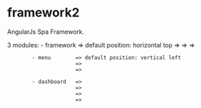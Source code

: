 # framework2

AngularJs Spa Framework.

3 modules:  - framework   => default position: horizontal top 
                          => 
                          =>
                          =>

            - menu        => default position: vertical left
                          =>
                          =>
                          
            - dashboard   =>
                          =>
                          =>
                          =>
